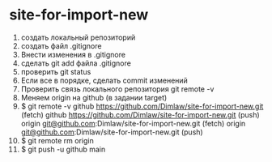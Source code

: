# site-for-import-new
1. создать локальный репозиторий
2. cоздать файл .gitignore
3. Внести изменения в .gitignore
4. сделать git add файла .gitignore
5. проверить git status
6. Если все в порядке, сделать commit изменений
7. Проверить связь локального репозитория git remote -v
8. Меняем origin на github (в задании target)
9. $ git remote -v
github  https://github.com/Dimlaw/site-for-import-new.git (fetch)
github  https://github.com/Dimlaw/site-for-import-new.git (push)
origin  git@github.com:Dimlaw/site-for-import-new.git (fetch)
origin  git@github.com:Dimlaw/site-for-import-new.git (push)
10. $ git remote rm origin
11. $ git push -u github main


